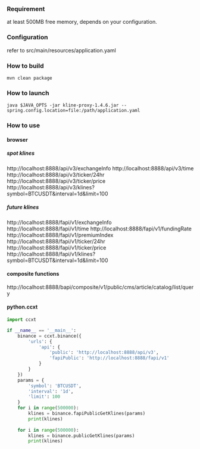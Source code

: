 ### Requirement
at least 500MB free memory, depends on your configuration.

### Configuration
refer to src/main/resources/application.yaml

### How to build

```shell
mvn clean package

```

### How to launch

```shell
java $JAVA_OPTS -jar kline-proxy-1.4.6.jar --spring.config.location=file:/path/application.yaml
```

### How to use

#### browser
##### spot klines
http://localhost:8888/api/v3/exchangeInfo
http://localhost:8888/api/v3/time
http://localhost:8888/api/v3/ticker/24hr
http://localhost:8888/api/v3/ticker/price
http://localhost:8888/api/v3/klines?symbol=BTCUSDT&interval=1d&limit=100

##### future klines
http://localhost:8888/fapi/v1/exchangeInfo
http://localhost:8888/fapi/v1/time
http://localhost:8888/fapi/v1/fundingRate
http://localhost:8888/fapi/v1/premiumIndex
http://localhost:8888/fapi/v1/ticker/24hr
http://localhost:8888/fapi/v1/ticker/price
http://localhost:8888/fapi/v1/klines?symbol=BTCUSDT&interval=1d&limit=100

#### composite functions
http://localhost:8888/bapi/composite/v1/public/cms/article/catalog/list/query

#### python.ccxt
```python
import ccxt

if __name__ == '__main__':
    binance = ccxt.binance({
        'urls': {
            'api': {
                'public': 'http://localhost:8888/api/v3',
                'fapiPublic': 'http://localhost:8888/fapi/v1'
            }
        }
    })
    params = {
        'symbol': 'BTCUSDT',
        'interval': '1d',
        'limit': 100
    }
    for i in range(500000):
        klines = binance.fapiPublicGetKlines(params)
        print(klines)
        
    for i in range(500000):
        klines = binance.publicGetKlines(params)
        print(klines)
```
